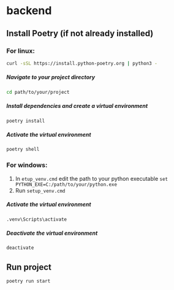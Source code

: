 # backend

## Install Poetry (if not already installed)

### For linux:
```sh
curl -sSL https://install.python-poetry.org | python3 -
```

##### Navigate to your project directory
```sh
cd path/to/your/project
```

##### Install dependencies and create a virtual environment
```sh
poetry install
```

##### Activate the virtual environment
```sh
poetry shell
```

### For windows:
1. In `etup_venv.cmd` edit the path to your python executable `set PYTHON_EXE=C:/path/to/your/python.exe`
2. Run `setup_venv.cmd`

##### Activate the virtual environment
```sh
.venv\Scripts\activate
```

##### Deactivate the virtual environment
```sh
deactivate
```

## Run project
```sh
poetry run start
```
